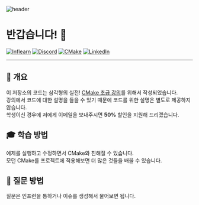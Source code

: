 ![header](https://capsule-render.vercel.app/api?type=waving&color=gradient&height=256&text=삼각형의%20실전!%20CMake%20초급)

# 반갑습니다! 🤗

[![Inflearn](https://img.shields.io/badge/-Inflearn-brightgreen?style=for-the-badge)](https://inf.run/KRwn)
[![Discord](https://img.shields.io/badge/Discord-%235865F2.svg?style=for-the-badge&logo=discord&logoColor=white)](https://discord.gg/a4HYsM2k87)
[![CMake](https://img.shields.io/badge/CMake-%23008FBA.svg?style=for-the-badge&logo=cmake&logoColor=white)](https://cmake.org)
[![LinkedIn](https://img.shields.io/badge/linkedin-%230077B5.svg?style=for-the-badge&logo=linkedin&logoColor=white)](https://www.linkedin.com/in/djang-88b01b91)

------------------------------------------------------------------------------------------------------------------------

## 📖 개요

이 저장소의 코드는 삼각형의 실전! [CMake 초급 강의](https://inf.run/CqMy)를 위해서 작성되었습니다. \
강의에서 코드에 대한 설명을 들을 수 있기 때문에 코드를 위한 설명은 별도로 제공하지 않습니다. \
학생이신 경우에 저에게 이메일을 보내주시면 **50%** 할인을 지원해 드리겠습니다.

## 🎓 학습 방법

예제를 실행하고 수정하면서 CMake와 친해질 수 있습니다. \
모던 CMake를 프로젝트에 적용해보면 더 많은 것들을 배울 수 있습니다.

## 🙋 질문 방법

질문은 인프런을 통하거나 이슈를 생성해서 물어보면 됩니다.
